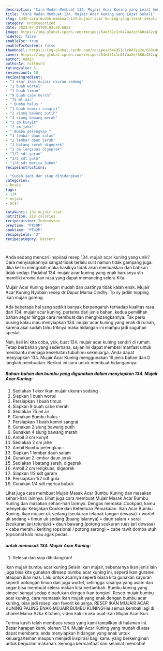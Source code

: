 ```yaml
---
description: "Cara Mudah Membuat 134. Mujair Acar Kuning yang Lezat Sekali"
title: "Cara Mudah Membuat 134. Mujair Acar Kuning yang Lezat Sekali"
slug: 1445-cara-mudah-membuat-134-mujair-acar-kuning-yang-lezat-sekali
category: Uncategorized
date: 2022-07-31T09:03:39.665Z
image: https://img-global.cpcdn.com/recipes/54e351c1c047aa2e/680x482cq70/134-mujair-acar-kuning-foto-resep-utama.jpg
hideToc: false
enableToc: true
enableTocContent: false
thumbnail: https://img-global.cpcdn.com/recipes/54e351c1c047aa2e/680x482cq70/134-mujair-acar-kuning-foto-resep-utama.jpg
cover: https://img-global.cpcdn.com/recipes/54e351c1c047aa2e/680x482cq70/134-mujair-acar-kuning-foto-resep-utama.jpg
author: Admin
authorAv: notfound
ratingvalue: 5
reviewcount: 18
recipeingredient:
- "1 ekor ikan mujair ukuran sedang"
- "1 buah wortel"
- "1 buah timun"
- "9 buah cabe merah"
- "75 ml air"
- " Bumbu halus "
- "1 buah kemiri sangrai"
- "2 siung bawang putih"
- "4 siung bawang merah"
- "3 cm kunyit"
- "2 cm jahe"
- " Bumbu pelengkap "
- "1 lembar daun salam"
- "2 lembar daun jeruk"
- "1 batang sereh digeprek"
- "2 cm lengkuas digeprek"
- "1/2 sdt garam"
- "1/2 sdt gula"
- "1/4 sdt merica bubuk"
recipeinstructions:

- "Sudah jadi dan siap dihidangkan!"
categories:
- Resep
tags:
- 134
- mujair
- acar

katakunci: 134 mujair acar 
nutrition: 218 calories
recipecuisine: Indonesian
preptime: "PT19M"
cooktime: "PT42M"
recipeyield: "3"
recipecategory: Dessert

---
```





Anda sedang mencari inspirasi resep 134. mujair acar kuning yang unik? Cara menyiapkannya sangat tidak terlalu sulit namun tidak gampang juga. Jika keliru mengolah maka hasilnya tidak akan memuaskan dan bahkan tidak sedap. Padahal 134. mujair acar kuning yang enak harusnya sih memiliki aroma dan rasa yang dapat memancing selera Kita.





Mujair Acar Kuning dengan mudah dan pastinya tidak kalah enak. Mujair Acar Kuning Nyobain resep dr Dapur Mama Cindhy. Tp sy jadiin topping ikan mujair goreng.

Ada beberapa hal yang sedikit banyak berpengaruh terhadap kualitas rasa dari 134. mujair acar kuning, pertama dari jenis bahan, kedua pemilihan bahan segar hingga cara membuat dan menghidangkannya. Tak perlu pusing kalau mau menyiapkan 134. mujair acar kuning yang enak di rumah, karena asal sudah tahu triknya maka hidangan ini mampu jadi suguhan spesial.






Nah, kali ini kita coba, yuk, buat 134. mujair acar kuning sendiri di rumah. Tetap berbahan yang sederhana, sajian ini dapat memberi manfaat untuk membantu menjaga kesehatan tubuhmu sekeluarga. Anda dapat menyiapkan 134. Mujair Acar Kuning menggunakan 19 jenis bahan dan 0 langkah pembuatan. Berikut ini cara untuk membuat hidangannya.

<!--inarticleads1-->

##### Bahan-bahan dan bumbu yang digunakan dalam menyiapkan 134. Mujair Acar Kuning:

1. Sediakan 1 ekor ikan mujair ukuran sedang
1. Siapkan 1 buah wortel
1. Persiapkan 1 buah timun
1. Siapkan 9 buah cabe merah
1. Sediakan 75 ml air
1. Gunakan  Bumbu halus :
1. Persiapkan 1 buah kemiri sangrai
1. Gunakan 2 siung bawang putih
1. Gunakan 4 siung bawang merah
1. Ambil 3 cm kunyit
1. Sediakan 2 cm jahe
1. Ambil  Bumbu pelengkap :
1. Siapkan 1 lembar daun salam
1. Gunakan 2 lembar daun jeruk
1. Sediakan 1 batang sereh, digeprek
1. Ambil 2 cm lengkuas, digeprek
1. Siapkan 1/2 sdt garam
1. Persiapkan 1/2 sdt gula
1. Gunakan 1/4 sdt merica bubuk


Lihat juga cara membuat Mujair Masak Acar Bumbu Kuning dan masakan sehari-hari lainnya. Lihat juga cara membuat Mujair Masak Acar Bumbu Kuning dan masakan sehari-hari lainnya. Dengan memakai Cookpad, kamu menyetujui Kebijakan Cookie dan Ketentuan Pemakaian. Ikan Acar Bumbu Kuning. ikan mujaer uk sedang (seukuran telapak tangan dewasa) • wortel uk sedang • timun uk sedang (buang isiannya) • daun salam • serai (seukuran jari telunjuk) • daun bawang (potong seukuran ruas jari dewasa) • cabe merah / keriting (opsional / potong serong) • cabe rawit domba utuh (opsional kalo mau agak pedas. 

<!--inarticleads2-->

#####  untuk memasak 134. Mujair Acar Kuning:


1. Selesai dan siap dihidangkan!

Ikan mujair bumbu acar kuning Selain ikan mujair, sebenarnya ikan jenis lain juga bisa kita gunakan diresep bumbu acar kuning ini, seperti ikan gurame ataupun ikan mas. Lalu untuk acarnya seperti biasa kita gunakan sayuran seperti potongan timun dan juga wortel, sehingga rasanya yang asam dan segar bisa membuat selera makan kita bertambah. Bumbu kuning yang simpel sangat sedap dipadukan dengan ikan tongkol. Resep mujair bumbu acar kuning, cara memasak ikan mujair yang enak dengan bumbu acar kuning, bisa jadi resep ikan favorit keluarga. RESEP IKAN MUJAIR ACAR KUNING PALING ENAK-MUJAIR BUMBU KUNINGHai semua kembali lagi di chanel Mama Azka Kitchen, video kali ini aku buat Ikan Mujair Acar Kun. 

Terima kasih telah membaca resep yang kami tampilkan di halaman ini. Besar harapan kami, olahan 134. Mujair Acar Kuning yang mudah di atas dapat membantu anda menyiapkan hidangan yang enak untuk keluarga/teman maupun menjadi inspirasi bagi kamu yang berkeinginan untuk berjualan makanan. Semoga bermanfaat dan selamat mencoba!
